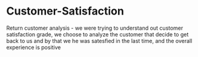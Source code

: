 # Customer-Satisfaction
Return customer analysis - we were trying to understand out customer satisfaction grade, we choose to analyze the customer that decide to get back to us and by that we he was satesfied in the last time, and the overall experience is positive
